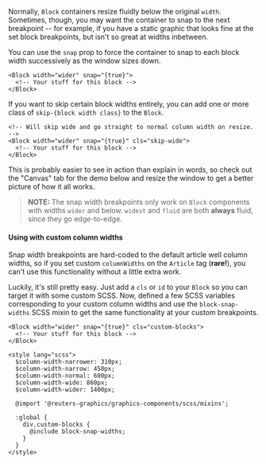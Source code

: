 Normally, `Block` containers resize fluidly below the original `width`. Sometimes, though, you may want the container to snap to the next breakpoint -- for example, if you have a static graphic that looks fine at the set block breakpoints, but isn't so great at widths inbetween.

You can use the `snap` prop to force the container to snap to each block width successively as the window sizes down.

```svelte
<Block width="wider" snap="{true}">
  <!-- Your stuff for this block -->
</Block>
```

If you want to skip certain block widths entirely, you can add one or more class of `skip-{block width class}` to the `Block`.

```svelte
<!-- Will skip wide and go straight to normal column width on resize. -->
<Block width="wider" snap="{true}" cls="skip-wide">
  <!-- Your stuff for this block -->
</Block>
```

This is probably easier to see in action than explain in words, so check out the "Canvas" tab for the demo below and resize the window to get a better picture of how it all works.

> **NOTE:** The snap width breakpoints only work on `Block` components with widths `wider` and below. `widest` and `fluid` are both **always** fluid, since they go edge-to-edge.

#### Using with custom column widths

Snap width breakpoints are hard-coded to the default article well column widths, so if you set custom `columnWidths` on the `Article` tag (**rare!**), you can't use this functionality without a little extra work.

Luckily, it's still pretty easy. Just add a `cls` or `id` to your `Block` so you can target it with some custom SCSS. Now, defined a few SCSS variables corresponding to your custom column widths and use the `block-snap-widths` SCSS mixin to get the same functionality at your custom breakpoints.

```svelte
<Block width="wider" snap="{true}" cls="custom-blocks">
  <!-- Your stuff for this block -->
</Block>

<style lang="scss">
  $column-width-narrower: 310px;
  $column-width-narrow: 450px;
  $column-width-normal: 600px;
  $column-width-wide: 860px;
  $column-width-wider: 1400px;

  @import '@reuters-graphics/graphics-components/scss/mixins';

  :global {
    div.custom-blocks {
      @include block-snap-widths;
    }
  }
</style>
```

